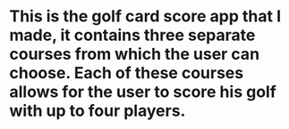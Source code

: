 # This is the golf card score app that I made, it contains three separate courses from which the user can choose. Each of these courses allows for the user to score his golf with up to four players.
